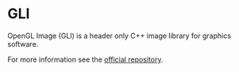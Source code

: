 # GLI

OpenGL Image (GLI) is a header only C++ image library for graphics software.

For more information see the [official repository](https://github.com/g-truc/gli).
